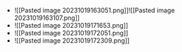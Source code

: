 - ![[Pasted image 20231019163051.png]]![[Pasted image 20231019163107.png]]
- ![[Pasted image 20231019171653.png]]
- ![[Pasted image 20231019172051.png]]
- ![[Pasted image 20231019172309.png]]